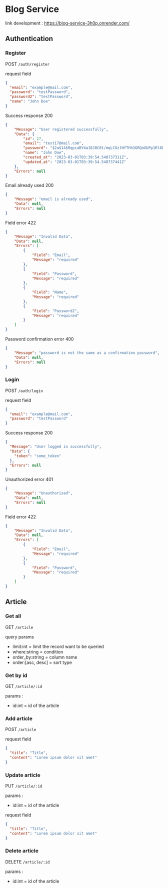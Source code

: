 # Blog Service

link development : https://blog-service-3h0p.onrender.com/

## Authentication

### Register

POST `/auth/register`

request field
```json
{
  "email": "example@mail.com",
  "password": "testPassword",
  "password2": "testPassword",
  "name": "John Doe"
}
```

Success response 200
```json
{
    "Message": "User registered successfully",
    "Data": {
        "id": 27,
        "email": "test17@mail.com",
        "password": "$2a$14$RqpcaBY4a18J0C8t/mqLCOzlHfTHh3GRQoGUPp1Rl8kL3ttb25iKq",
        "name": "John Doe",
        "created_at": "2023-03-01T03:39:54.548737311Z",
        "updated_at": "2023-03-01T03:39:54.548737441Z"
    },
    "Errors": null
}
```

Email already used 200
```json
{
    "Message": "email is already used",
    "Data": null,
    "Errors": null
}
```

Field error 422
```json
{
    "Message": "Invalid Data",
    "Data": null,
    "Errors": [
        {
            "Field": "Email",
            "Message": "required"
        },
        {
            "Field": "Password",
            "Message": "required"
        },
        {
            "Field": "Name",
            "Message": "required"
        },
        {
            "Field": "Password2",
            "Message": "required"
        }
    ]
}
```

Password confirmation error 400
```json
{
    "Message": "password is not the same as a confirmation password",
    "Data": null,
    "Errors": null
}
```

### Login
POST `/auth/login`

request field

```json
{
  "email": "example@mail.com",
  "password": "testPassword"
}
```

Success response 200
```json
{
  "Message": "User logged in successfully",
  "Data": {
    "token": "some_token"
  },
  "Errors": null
}
```

Unauthorized error 401
```json
{
    "Message": "Unauthorized",
    "Data": null,
    "Errors": null
}
```

Field error 422
```json
{
    "Message": "Invalid Data",
    "Data": null,
    "Errors": [
        {
            "Field": "Email",
            "Message": "required"
        },
        {
            "Field": "Password",
            "Message": "required"
        }
    ]
}
```


## Article

### Get all
GET `/article`

query params
- limit:int = limit the record want to be queried
- where:string = condition
- order_by:string = column name
- order:[asc, desc] = sort type

### Get by id
GET `/article/:id`

params :
- id:int = id of the article

### Add article
POST `/article`

request field
```json
{
  "title": "Title",
  "content": "Lorem ipsum dolor sit amet"
}
```

### Update article
PUT `/article/:id`

params :
- id:int = id of the article

request field
```json
{
  "title": "Title",
  "content": "Lorem ipsum dolor sit amet"
}
```

### Delete article
DELETE `/article/:id`

params :
- id:int = id of the article